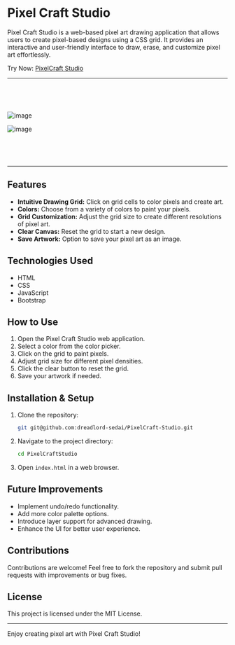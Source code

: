 # Pixel Craft Studio

Pixel Craft Studio is a web-based pixel art drawing application that allows users to create pixel-based designs using a CSS grid. It provides an interactive and user-friendly interface to draw, erase, and customize pixel art effortlessly.

 Try Now: [PixelCraft Studio](https://dreadlord-sedai.github.io/PixelCraft-Studio/)

---

&nbsp;

&nbsp;

![image](https://github.com/user-attachments/assets/d4343446-9bd0-408e-91c3-958afab1079b)

![image](https://github.com/user-attachments/assets/be82839e-1c88-4727-acf1-ad23009a8d0f)


&nbsp;

&nbsp;

---


## Features
- **Intuitive Drawing Grid:** Click on grid cells to color pixels and create art.
- **Colors:** Choose from a variety of colors to paint your pixels.
- **Grid Customization:** Adjust the grid size to create different resolutions of pixel art.
- **Clear Canvas:** Reset the grid to start a new design.
- **Save Artwork:** Option to save your pixel art as an image.

## Technologies Used
- HTML
- CSS
- JavaScript
- Bootstrap

## How to Use
1. Open the Pixel Craft Studio web application.
2. Select a color from the color picker.
3. Click on the grid to paint pixels.
4. Adjust grid size for different pixel densities.
5. Click the clear button to reset the grid.
6. Save your artwork if needed.

## Installation & Setup
1. Clone the repository:
   ```sh
   git git@github.com:dreadlord-sedai/PixelCraft-Studio.git
   ```
2. Navigate to the project directory:
   ```sh
   cd PixelCraftStudio
   ```
3. Open `index.html` in a web browser.

## Future Improvements
- Implement undo/redo functionality.
- Add more color palette options.
- Introduce layer support for advanced drawing.
- Enhance the UI for better user experience.

## Contributions
Contributions are welcome! Feel free to fork the repository and submit pull requests with improvements or bug fixes.

## License
This project is licensed under the MIT License.

---

Enjoy creating pixel art with Pixel Craft Studio!

